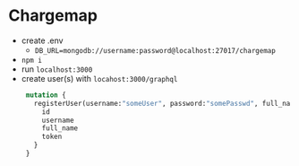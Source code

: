 # Chargemap
- create .env
  - `DB_URL=mongodb://username:password@localhost:27017/chargemap`
- `npm i`
- run `localhost:3000`
- create user(s) with `locahost:3000/graphql`
  ```graphql
   mutation {
     registerUser(username:"someUser", password:"somePasswd", full_name: "Full Name"){
       id
       username
       full_name
       token
     }
   }
   ```
